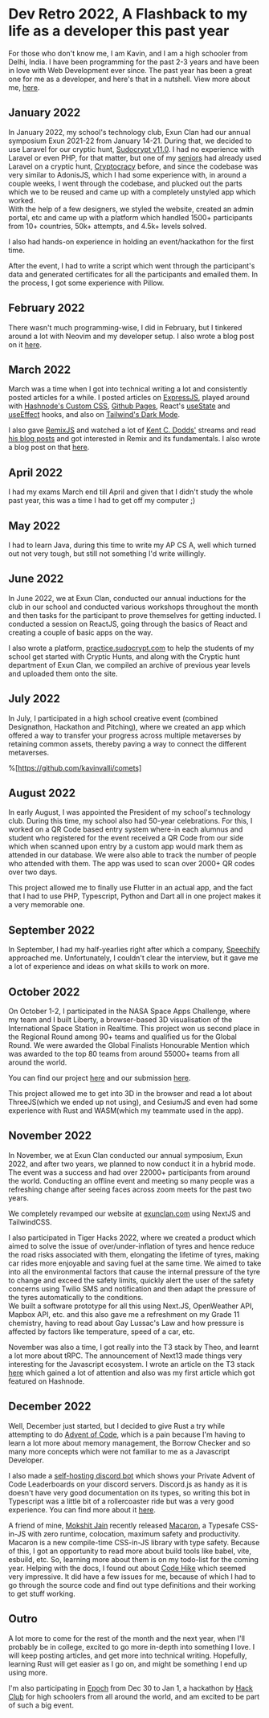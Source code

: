 # Dev Retro 2022, A Flashback to my life as a developer this past year

For those who don't know me, I am Kavin, and I am a high schooler from Delhi, India. I have been programming for the past 2-3 years and have been in love with Web Development ever since. The past year has been a great one for me as a developer, and here's that in a nutshell. View more about me, [here](https://kavin.me).

## January 2022

In January 2022, my school's technology club, Exun Clan had our annual symposium Exun 2021-22 from January 14-21. During that, we decided to use Laravel for our cryptic hunt, [Sudocrypt v11.0](https://github.com/kavinvalli/sudocrypt-v11). I had no experience with Laravel or even PHP, for that matter, but one of my [seniors](https://github.com/dotangad) had already used Laravel on a cryptic hunt, [Cryptocracy](https://github.com/dotangad/cryptocracy-v2) before, and since the codebase was very similar to AdonisJS, which I had some experience with, in around a couple weeks, I went through the codebase, and plucked out the parts which we to be reused and came up with a completely unstyled app which worked.  
With the help of a few designers, we styled the website, created an admin portal, etc and came up with a platform which handled 1500+ participants from 10+ countries, 50k+ attempts, and 4.5k+ levels solved.

I also had hands-on experience in holding an event/hackathon for the first time.

After the event, I had to write a script which went through the participant's data and generated certificates for all the participants and emailed them. In the process, I got some experience with Pillow.

## February 2022

There wasn't much programming-wise, I did in February, but I tinkered around a lot with Neovim and my developer setup. I also wrote a blog post on it [here](https://livecode247.com/my-developer-setup-in-2022).

## March 2022

March was a time when I got into technical writing a lot and consistently posted articles for a while. I posted articles on [ExpressJS](https://livecode247.com/start-a-web-server-with-nodejs-and-express), played around with [Hashnode's Custom CSS](https://livecode247.com/how-to-show-code-diffs-in-your-hashnode-blog), [Github Pages](https://livecode247.com/deploying-a-static-html-and-css-site-using-github-pages), React's [useState](https://livecode247.com/beginners-guide-to-usestate-hook-in-react) and [useEffect](https://livecode247.com/beginners-guide-to-useeffect-hook-in-react) hooks, and also on [Tailwind's Dark Mode](https://livecode247.com/how-to-implement-dark-mode-using-tailwindcss).

I also gave [RemixJS](https://remix.run) and watched a lot of [Kent C. Dodds'](https://www.youtube.com/@KentCDodds-vids) streams and read [his blog posts](https://kentcdodds.com/) and got interested in Remix and its fundamentals. I also wrote a blog post on that [here](https://livecode247.com/i-built-a-link-shortener-using-remix-and-heres-my-experience).

## April 2022

I had my exams March end till April and given that I didn't study the whole past year, this was a time I had to get off my computer ;)

## May 2022

I had to learn Java, during this time to write my AP CS A, well which turned out not very tough, but still not something I'd write willingly.

## June 2022

In June 2022, we at Exun Clan, conducted our annual inductions for the club in our school and conducted various workshops throughout the month and then tasks for the participant to prove themselves for getting inducted. I conducted a session on ReactJS, going through the basics of React and creating a couple of basic apps on the way.

I also wrote a platform, [practice.sudocrypt.com](https://practice.sudocrypt.com) to help the students of my school get started with Cryptic Hunts, and along with the Cryptic hunt department of Exun Clan, we compiled an archive of previous year levels and uploaded them onto the site.

## July 2022

In July, I participated in a high school creative event (combined Designathon, Hackathon and Pitching), where we created an app which offered a way to transfer your progress across multiple metaverses by retaining common assets, thereby paving a way to connect the different metaverses.

%[https://github.com/kavinvalli/comets] 

## August 2022

In early August, I was appointed the President of my school's technology club. During this time, my school also had 50-year celebrations. For this, I worked on a QR Code based entry system where-in each alumnus and student who registered for the event received a QR Code from our side which when scanned upon entry by a custom app would mark them as attended in our database. We were also able to track the number of people who attended with them. The app was used to scan over 2000+ QR codes over two days.

This project allowed me to finally use Flutter in an actual app, and the fact that I had to use PHP, Typescript, Python and Dart all in one project makes it a very memorable one.

## September 2022

In September, I had my half-yearlies right after which a company, [Speechify](http://speechify.com/) approached me. Unfortunately, I couldn't clear the interview, but it gave me a lot of experience and ideas on what skills to work on more.

## October 2022

On October 1-2, I participated in the NASA Space Apps Challenge, where my team and I built Liberty, a browser-based 3D visualisation of the International Space Station in Realtime. This project won us second place in the Regional Round among 90+ teams and qualified us for the Global Round. We were awarded the Global Finalists Honourable Mention which was awarded to the top 80 teams from around 55000+ teams from all around the world.

You can find our project [here](https://space-apps-eosin.vercel.app/) and our submission [here](https://2022.spaceappschallenge.org/challenges/2022-challenges/track-the-iss/teams/spaced-out/project).

This project allowed me to get into 3D in the browser and read a lot about ThreeJS(which we ended up not using), and CesiumJS and even had some experience with Rust and WASM(which my teammate used in the app).

## November 2022

In November, we at Exun Clan conducted our annual symposium, Exun 2022, and after two years, we planned to now conduct it in a hybrid mode. The event was a success and had over 22000+ participants from around the world. Conducting an offline event and meeting so many people was a refreshing change after seeing faces across zoom meets for the past two years.

We completely revamped our website at [exunclan.com](https://exunclan.com) using NextJS and TailwindCSS.

I also participated in Tiger Hacks 2022, where we created a product which aimed to solve the issue of over/under-inflation of tyres and hence reduce the road risks associated with them, elongating the lifetime of tyres, making car rides more enjoyable and saving fuel at the same time. We aimed to take into all the environmental factors that cause the internal pressure of the tyre to change and exceed the safety limits, quickly alert the user of the safety concerns using Twilio SMS and notification and then adapt the pressure of the tyres automatically to the conditions.  
We built a software prototype for all this using Next.JS, OpenWeather API, Mapbox API, etc. and this also gave me a refreshment on my Grade 11 chemistry, having to read about Gay Lussac's Law and how pressure is affected by factors like temperature, speed of a car, etc.

November was also a time, I got really into the T3 stack by Theo, and learnt a lot more about tRPC. The announcement of Next13 made things very interesting for the Javascript ecosystem. I wrote an article on the T3 stack [here](https://livecode247.com/why-t3-stack) which gained a lot of attention and also was my first article which got featured on Hashnode.

## December 2022

Well, December just started, but I decided to give Rust a try while attempting to do [Advent of Code](https://adventofcode.com), which is a pain because I'm having to learn a lot more about memory management, the Borrow Checker and so many more concepts which were not familiar to me as a Javascript Developer.

I also made a [self-hosting discord bot](https://github.com/kavinvalli/aoc-private-lb-discord-bot) which shows your Private Advent of Code Leaderboards on your discord servers. Discord.js as handy as it is doesn't have very good documentation on its types, so writing this bot in Typescript was a little bit of a rollercoaster ride but was a very good experience. You can find more about it [here](https://livecode247.com/discord-bot-which-shows-your-private-advent-of-code-leaderboard).

A friend of mine, [Mokshit Jain](https://mokshitjain.co/) recently released [Macaron](https://macaron.js.org/), a Typesafe CSS-in-JS with zero runtime, colocation, maximum safety and productivity. Macaron is a new compile-time CSS-in-JS library with type safety. Because of this, I got an opportunity to read more about build tools like babel, vite, esbuild, etc. So, learning more about them is on my todo-list for the coming year. Helping with the docs, I found out about [Code Hike](https://codehike.org/) which seemed very impressive. It did have a few issues for me, because of which I had to go through the source code and find out type definitions and their working to get stuff working.

## Outro

A lot more to come for the rest of the month and the next year, when I'll probably be in college, excited to go more in-depth into something I love. I will keep posting articles, and get more into technical writing. Hopefully, learning Rust will get easier as I go on, and might be something I end up using more.

I'm also participating in [Epoch](https://epoch.hackclub.com/) from Dec 30 to Jan 1, a hackathon by [Hack Club](https://hackclub.com) for high schoolers from all around the world, and am excited to be part of such a big event.